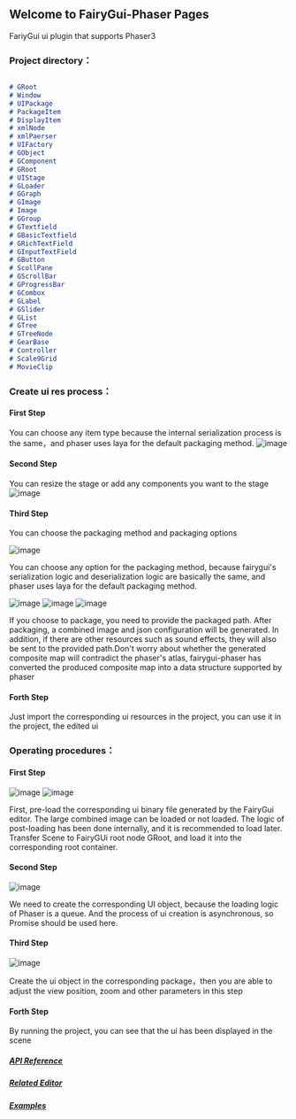 ## Welcome to FairyGui-Phaser Pages

FariyGui ui plugin that supports Phaser3

### Project directory：


```markdown

# GRoot
# Window
# UIPackage
# PackageItem
# DisplayItem
# xmlNode
# xmlPaerser
# UIFactory
# GObject
# GComponent
# GRoot
# UIStage
# GLoader
# GGraph
# GImage
# Image
# GGroup
# GTextfield
# GBasicTextfield
# GRichTextField
# GInputTextField
# GButton
# ScollPane
# GScrollBar
# GProgressBar
# GCombox
# GLabel
# GSlider
# GList
# GTree
# GTreeNode
# GearBase
# Controller
# Scale9Grid
# MovieClip
```

### Create ui res process：
#### First Step 
You can choose any item type because the internal serialization process is the same，and phaser uses laya for the default packaging method.
![image](https://user-images.githubusercontent.com/18412751/148709749-20210157-10e5-4188-a7d8-96fd85c5b59b.png)

#### Second Step
You can resize the stage or add any components you want to the stage
![image](https://user-images.githubusercontent.com/18412751/148710025-dfd00b51-62cd-4032-9afc-304be8edeff5.png)

#### Third Step
You can choose the packaging method and packaging options

![image](https://user-images.githubusercontent.com/18412751/148710076-a84fa8a9-8962-4fdb-9ec0-c940d7c61969.png)


You can choose any option for the packaging method, because fairygui's serialization logic and deserialization logic are basically the same, and phaser uses laya for the default packaging method.

![image](https://user-images.githubusercontent.com/18412751/148710089-4117bc41-ad28-4468-a655-dd7f579166f1.png)
![image](https://user-images.githubusercontent.com/18412751/148710103-65a15b96-f5ba-461a-82e1-69602e91e240.png)
![image](https://user-images.githubusercontent.com/18412751/148710248-aef3e765-512b-4314-9fb1-85fe7771eca3.png)

If you choose to package, you need to provide the packaged path. After packaging, a combined image and json configuration will be generated. In addition, if there are other resources such as sound effects, they will also be sent to the provided path.Don't worry about whether the generated composite map will contradict the phaser's atlas, fairygui-phaser has converted the produced composite map into a data structure supported by phaser


#### Forth Step
Just import the corresponding ui resources in the project, you can use it in the project, the edited ui

### Operating procedures：
#### First Step
![image](https://user-images.githubusercontent.com/18412751/144263975-3b6b42e4-be34-4341-943c-5e851b99e233.png)
![image](https://user-images.githubusercontent.com/18412751/144263344-fee9c7a4-701f-4908-a384-cbb7b1682dfe.png)

First, pre-load the corresponding ui binary file generated by the FairyGui editor. The large combined image can be loaded or not loaded. The logic of post-loading has been done internally, and it is recommended to load later.
Transfer Scene to FairyGUi root node GRoot, and load it into the corresponding root container.

#### Second Step
![image](https://user-images.githubusercontent.com/18412751/144263621-f0ae378c-37fd-4499-9b9d-3e21d4717bcd.png)

We need to create the corresponding UI object, because the loading logic of Phaser is a queue. And the process of ui creation is asynchronous, so Promise should be used here.

#### Third Step
![image](https://user-images.githubusercontent.com/18412751/144264408-3f95341c-fabc-4ac9-acf6-899990356674.png)

Create the ui object in the corresponding package，then you are able to adjust the view position, zoom and other parameters in this step

#### Forth Step

By running the project, you can see that the ui has been displayed in the scene

##### [API Reference](https://www.fairygui.com/learn)
##### [Related Editor](https://www.fairygui.com/download)

##### [Examples](https://ApowoGames.github.io/FairyGUI-Phaser/publish/)

